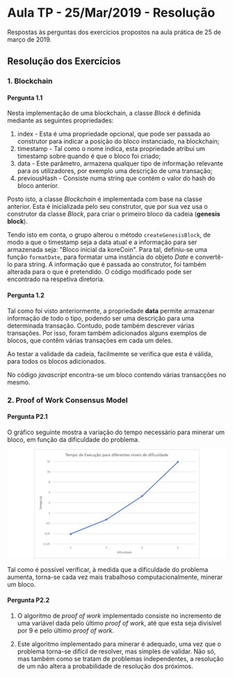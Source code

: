 # Aula TP - 25/Mar/2019 - Resolução

Respostas às perguntas dos exercícios propostos na aula prática de 25 de março de 2019.

## Resolução dos Exercícios



### 1. Blockchain



#### Pergunta 1.1

Nesta implementação de uma blockchain, a classe *Block* é definida mediante as seguintes propriedades:

1. index - Esta é uma propriedade opcional, que pode ser passada ao construtor para indicar a posição do bloco instanciado, na blockchain;
2. timestamp - Tal como o nome indica, esta propriedade atribui um timestamp sobre quando é que o bloco foi criado;
3. data - Este parâmetro, armazena qualquer tipo de informação relevante para os utilizadores, por exemplo uma descrição de uma transação;
4. previousHash - Consiste numa string que contém o valor do hash do bloco anterior.

Posto isto, a classe *Blockchain* é implementada com base na classe anterior. Esta é inicializada pelo seu construtor, que por sua vez usa o construtor da classe *Block*, para criar o primeiro bloco da cadeia (**genesis block**).

Tendo isto em conta, o grupo alterou o método `createGenesisBlock`, de modo a que o timestamp seja a data atual e a informação para ser armazenada seja: "Bloco inicial da koreCoin". Para tal, definiu-se uma função `formatDate`, para formatar uma instância do objeto *Date* e convertê-lo para string. A informação que é passada ao construtor, foi também alterada para o que é pretendido. O código modificado pode ser encontrado na respetiva diretoria.

#### Pergunta 1.2

Tal como foi visto anteriormente, a propriedade **data** permite armazenar informação de todo o tipo, podendo ser uma descrição para uma determinada transação. Contudo, pode também descrever várias transações. Por isso, foram também adicionados alguns exemplos de blocos, que contêm várias transações em cada um deles.

Ao testar a validade da cadeia, facilmemte se verifica que esta é válida, para todos os blocos adicionados.

No código _javascript_ encontra-se um bloco contendo várias transacções no mesmo.

### 2\. Proof of Work Consensus Model



#### Pergunta P2.1

O gráfico seguinte mostra a variação do tempo necessário para minerar um bloco, em função da dificuldade do problema.

![](tempos_execução.png)

Tal como é possível verificar, à medida que a dificuldade do problema aumenta, torna-se cada vez mais trabalhoso computacionalmente, minerar um bloco.

#### Pergunta P2.2

1. O algoritmo de _proof of work_ implementado consiste no incremento de uma variável dada pelo último _proof of work_, até que esta seja divisível por 9 e pelo último _proof of work_.

2. Este algoritmo implementado para minerar é adequado, uma vez que o problema torna-se difícil de resolver, mas simples de validar. Não só, mas também como se tratam de problemas independentes, a resolução de um não altera a probabilidade de resolução dos próximos.